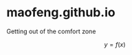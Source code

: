 <script type="text/javascript" src="http://cdn.mathjax.org/mathjax/latest/MathJax.js?config=default"></script>

# maofeng.github.io
Getting out of the comfort zone

$$y = f(x)$$
